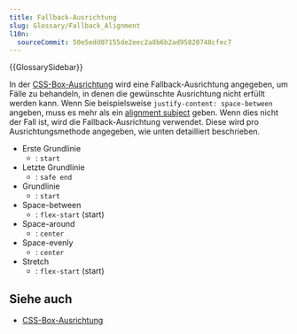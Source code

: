 ```yaml
---
title: Fallback-Ausrichtung
slug: Glossary/Fallback_Alignment
l10n:
  sourceCommit: 50e5edd07155de2eec2a8b6b2ad95820748cfec7
---
```


{{GlossarySidebar}}

In der [CSS-Box-Ausrichtung](/de/docs/Web/CSS/CSS_box_alignment) wird eine Fallback-Ausrichtung angegeben, um Fälle zu behandeln, in denen die gewünschte Ausrichtung nicht erfüllt werden kann. Wenn Sie beispielsweise `justify-content: space-between` angeben, muss es mehr als ein [alignment subject](/de/docs/Glossary/alignment_subject) geben. Wenn dies nicht der Fall ist, wird die Fallback-Ausrichtung verwendet. Diese wird pro Ausrichtungsmethode angegeben, wie unten detailliert beschrieben.

- Erste Grundlinie
  - : `start`
- Letzte Grundlinie
  - : `safe end`
- Grundlinie
  - : `start`
- Space-between
  - : `flex-start` (start)
- Space-around
  - : `center`
- Space-evenly
  - : `center`
- Stretch
  - : `flex-start` (start)

## Siehe auch

- [CSS-Box-Ausrichtung](/de/docs/Web/CSS/CSS_box_alignment)
